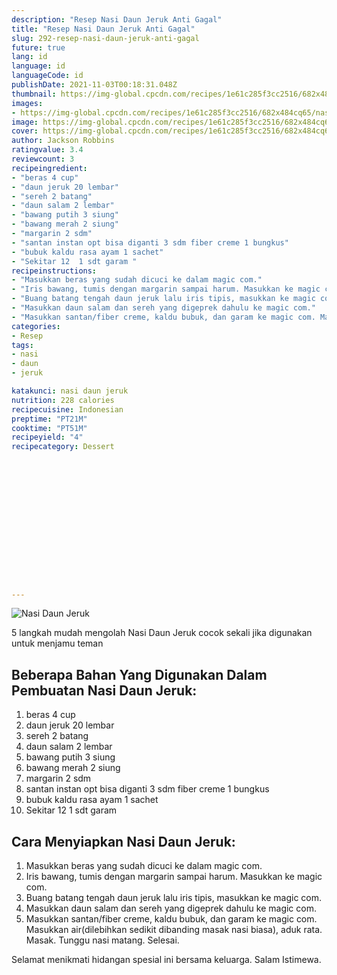 ```yaml
---
description: "Resep Nasi Daun Jeruk Anti Gagal"
title: "Resep Nasi Daun Jeruk Anti Gagal"
slug: 292-resep-nasi-daun-jeruk-anti-gagal
future: true
lang: id
language: id
languageCode: id
publishDate: 2021-11-03T00:18:31.048Z 
thumbnail: https://img-global.cpcdn.com/recipes/1e61c285f3cc2516/682x484cq65/nasi-daun-jeruk-foto-resep-utama.png
images:
- https://img-global.cpcdn.com/recipes/1e61c285f3cc2516/682x484cq65/nasi-daun-jeruk-foto-resep-utama.png
image: https://img-global.cpcdn.com/recipes/1e61c285f3cc2516/682x484cq65/nasi-daun-jeruk-foto-resep-utama.png
cover: https://img-global.cpcdn.com/recipes/1e61c285f3cc2516/682x484cq65/nasi-daun-jeruk-foto-resep-utama.png
author: Jackson Robbins
ratingvalue: 3.4
reviewcount: 3
recipeingredient:
- "beras 4 cup"
- "daun jeruk 20 lembar"
- "sereh 2 batang"
- "daun salam 2 lembar"
- "bawang putih 3 siung"
- "bawang merah 2 siung"
- "margarin 2 sdm"
- "santan instan opt bisa diganti 3 sdm fiber creme 1 bungkus"
- "bubuk kaldu rasa ayam 1 sachet"
- "Sekitar 12  1 sdt garam "
recipeinstructions:
- "Masukkan beras yang sudah dicuci ke dalam magic com."
- "Iris bawang, tumis dengan margarin sampai harum. Masukkan ke magic com."
- "Buang batang tengah daun jeruk lalu iris tipis, masukkan ke magic com."
- "Masukkan daun salam dan sereh yang digeprek dahulu ke magic com."
- "Masukkan santan/fiber creme, kaldu bubuk, dan garam ke magic com. Masukkan air(dilebihkan sedikit dibanding masak nasi biasa), aduk rata. Masak. Tunggu nasi matang. Selesai."
categories:
- Resep
tags:
- nasi
- daun
- jeruk

katakunci: nasi daun jeruk 
nutrition: 228 calories
recipecuisine: Indonesian
preptime: "PT21M"
cooktime: "PT51M"
recipeyield: "4"
recipecategory: Dessert


     
    
    
    
    
    
    
    
    
    
    
      
    
---
```



![Nasi Daun Jeruk](https://img-global.cpcdn.com/recipes/1e61c285f3cc2516/682x484cq65/nasi-daun-jeruk-foto-resep-utama.png)

5 langkah mudah mengolah  Nasi Daun Jeruk cocok sekali jika digunakan untuk menjamu teman

<!--inarticleads1-->

## Beberapa Bahan Yang Digunakan Dalam Pembuatan Nasi Daun Jeruk:

1. beras 4 cup
1. daun jeruk 20 lembar
1. sereh 2 batang
1. daun salam 2 lembar
1. bawang putih 3 siung
1. bawang merah 2 siung
1. margarin 2 sdm
1. santan instan opt bisa diganti 3 sdm fiber creme 1 bungkus
1. bubuk kaldu rasa ayam 1 sachet
1. Sekitar 12  1 sdt garam 



<!--inarticleads2-->

## Cara Menyiapkan Nasi Daun Jeruk:

1. Masukkan beras yang sudah dicuci ke dalam magic com.
1. Iris bawang, tumis dengan margarin sampai harum. Masukkan ke magic com.
1. Buang batang tengah daun jeruk lalu iris tipis, masukkan ke magic com.
1. Masukkan daun salam dan sereh yang digeprek dahulu ke magic com.
1. Masukkan santan/fiber creme, kaldu bubuk, dan garam ke magic com. Masukkan air(dilebihkan sedikit dibanding masak nasi biasa), aduk rata. Masak. Tunggu nasi matang. Selesai.




Selamat menikmati hidangan spesial ini bersama keluarga. Salam Istimewa.

